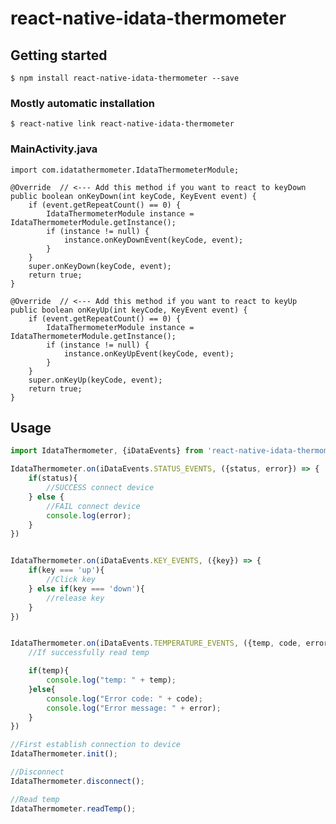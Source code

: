# react-native-idata-thermometer

## Getting started

`$ npm install react-native-idata-thermometer --save`

### Mostly automatic installation

`$ react-native link react-native-idata-thermometer`

### MainActivity.java
    import com.idatathermometer.IdataThermometerModule;

    @Override  // <--- Add this method if you want to react to keyDown
	public boolean onKeyDown(int keyCode, KeyEvent event) {
		if (event.getRepeatCount() == 0) {
            IdataThermometerModule instance = IdataThermometerModule.getInstance();
			if (instance != null) {
				instance.onKeyDownEvent(keyCode, event);
			}
		}
		super.onKeyDown(keyCode, event);
		return true;
	}

	@Override  // <--- Add this method if you want to react to keyUp
	public boolean onKeyUp(int keyCode, KeyEvent event) {
		if (event.getRepeatCount() == 0) {
            IdataThermometerModule instance = IdataThermometerModule.getInstance();
			if (instance != null) {
				instance.onKeyUpEvent(keyCode, event);
			}
		}
		super.onKeyUp(keyCode, event);
		return true;
	}

## Usage
```javascript
import IdataThermometer, {iDataEvents} from 'react-native-idata-thermometer';

IdataThermometer.on(iDataEvents.STATUS_EVENTS, ({status, error}) => {
    if(status){
        //SUCCESS connect device
    } else {
        //FAIL connect device
        console.log(error);
    }
})


IdataThermometer.on(iDataEvents.KEY_EVENTS, ({key}) => {
    if(key === 'up'){
        //Click key
    } else if(key === 'down'){
        //release key
    }
})


IdataThermometer.on(iDataEvents.TEMPERATURE_EVENTS, ({temp, code, error}) => {
    //If successfully read temp

    if(temp){
        console.log("temp: " + temp);
    }else{
        console.log("Error code: " + code);
        console.log("Error message: " + error);
    }
})

//First establish connection to device
IdataThermometer.init();

//Disconnect
IdataThermometer.disconnect();

//Read temp
IdataThermometer.readTemp();
```

